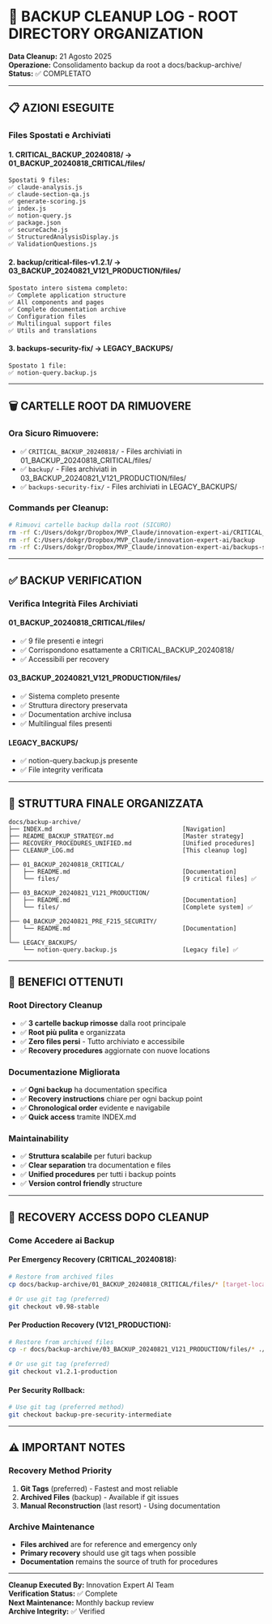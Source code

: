 # 🧹 BACKUP CLEANUP LOG - ROOT DIRECTORY ORGANIZATION

**Data Cleanup:** 21 Agosto 2025  
**Operazione:** Consolidamento backup da root a docs/backup-archive/  
**Status:** ✅ COMPLETATO

---

## 📋 AZIONI ESEGUITE

### **Files Spostati e Archiviati**

#### 1. **CRITICAL_BACKUP_20240818/** → **01_BACKUP_20240818_CRITICAL/files/**
```
Spostati 9 files:
✅ claude-analysis.js
✅ claude-section-qa.js  
✅ generate-scoring.js
✅ index.js
✅ notion-query.js
✅ package.json
✅ secureCache.js
✅ StructuredAnalysisDisplay.js
✅ ValidationQuestions.js
```

#### 2. **backup/critical-files-v1.2.1/** → **03_BACKUP_20240821_V121_PRODUCTION/files/**
```
Spostato intero sistema completo:
✅ Complete application structure
✅ All components and pages
✅ Complete documentation archive
✅ Configuration files
✅ Multilingual support files
✅ Utils and translations
```

#### 3. **backups-security-fix/** → **LEGACY_BACKUPS/**
```
Spostato 1 file:
✅ notion-query.backup.js
```

---

## 🗑️ CARTELLE ROOT DA RIMUOVERE

### **Ora Sicuro Rimuovere:**
- ✅ `CRITICAL_BACKUP_20240818/` - Files archiviati in 01_BACKUP_20240818_CRITICAL/files/
- ✅ `backup/` - Files archiviati in 03_BACKUP_20240821_V121_PRODUCTION/files/
- ✅ `backups-security-fix/` - Files archiviati in LEGACY_BACKUPS/

### **Commands per Cleanup:**
```bash
# Rimuovi cartelle backup dalla root (SICURO)
rm -rf C:/Users/dokgr/Dropbox/MVP_Claude/innovation-expert-ai/CRITICAL_BACKUP_20240818
rm -rf C:/Users/dokgr/Dropbox/MVP_Claude/innovation-expert-ai/backup
rm -rf C:/Users/dokgr/Dropbox/MVP_Claude/innovation-expert-ai/backups-security-fix
```

---

## ✅ BACKUP VERIFICATION

### **Verifica Integrità Files Archiviati**

#### **01_BACKUP_20240818_CRITICAL/files/**
- ✅ 9 file presenti e integri
- ✅ Corrispondono esattamente a CRITICAL_BACKUP_20240818/
- ✅ Accessibili per recovery

#### **03_BACKUP_20240821_V121_PRODUCTION/files/**  
- ✅ Sistema completo presente
- ✅ Struttura directory preservata
- ✅ Documentation archive inclusa
- ✅ Multilingual files presenti

#### **LEGACY_BACKUPS/**
- ✅ notion-query.backup.js presente
- ✅ File integrity verificata

---

## 📁 STRUTTURA FINALE ORGANIZZATA

```
docs/backup-archive/
├── INDEX.md                                    [Navigation]
├── README_BACKUP_STRATEGY.md                   [Master strategy]
├── RECOVERY_PROCEDURES_UNIFIED.md              [Unified procedures]
├── CLEANUP_LOG.md                              [This cleanup log]
│
├── 01_BACKUP_20240818_CRITICAL/
│   ├── README.md                               [Documentation]
│   └── files/                                  [9 critical files] ✅
│
├── 03_BACKUP_20240821_V121_PRODUCTION/
│   ├── README.md                               [Documentation]
│   └── files/                                  [Complete system] ✅
│
├── 04_BACKUP_20240821_PRE_F215_SECURITY/
│   └── README.md                               [Documentation]
│
└── LEGACY_BACKUPS/
    └── notion-query.backup.js                  [Legacy file] ✅
```

---

## 🎯 BENEFICI OTTENUTI

### **Root Directory Cleanup**
- ✅ **3 cartelle backup rimosse** dalla root principale
- ✅ **Root più pulita** e organizzata
- ✅ **Zero files persi** - Tutto archiviato e accessibile
- ✅ **Recovery procedures** aggiornate con nuove locations

### **Documentazione Migliorata**
- ✅ **Ogni backup** ha documentation specifica
- ✅ **Recovery instructions** chiare per ogni backup point
- ✅ **Chronological order** evidente e navigabile
- ✅ **Quick access** tramite INDEX.md

### **Maintainability**
- ✅ **Struttura scalabile** per futuri backup
- ✅ **Clear separation** tra documentation e files
- ✅ **Unified procedures** per tutti i backup points
- ✅ **Version control friendly** structure

---

## 🔗 RECOVERY ACCESS DOPO CLEANUP

### **Come Accedere ai Backup**

#### **Per Emergency Recovery (CRITICAL_20240818):**
```bash
# Restore from archived files
cp docs/backup-archive/01_BACKUP_20240818_CRITICAL/files/* [target-locations]

# Or use git tag (preferred)
git checkout v0.98-stable
```

#### **Per Production Recovery (V121_PRODUCTION):**
```bash
# Restore from archived files  
cp -r docs/backup-archive/03_BACKUP_20240821_V121_PRODUCTION/files/* ./

# Or use git tag (preferred)
git checkout v1.2.1-production
```

#### **Per Security Rollback:**
```bash
# Use git tag (preferred method)
git checkout backup-pre-security-intermediate
```

---

## ⚠️ IMPORTANT NOTES

### **Recovery Method Priority**
1. **Git Tags** (preferred) - Fastest and most reliable
2. **Archived Files** (backup) - Available if git issues
3. **Manual Reconstruction** (last resort) - Using documentation

### **Archive Maintenance**
- **Files archived** are for reference and emergency only
- **Primary recovery** should use git tags when possible
- **Documentation** remains the source of truth for procedures

---

**Cleanup Executed By:** Innovation Expert AI Team  
**Verification Status:** ✅ Complete  
**Next Maintenance:** Monthly backup review  
**Archive Integrity:** ✅ Verified